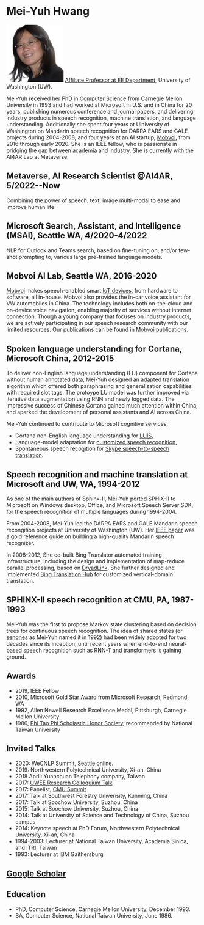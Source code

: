 # Mei-Yuh Hwang
<img src="Hwang_Mei-Yuh-656x656.jpeg" width="150" /> [Affiliate Professor at EE Department](https://www.ece.uw.edu/people/mei-yuh-hwang/), University of Washington (UW).

Mei-Yuh received her PhD in Computer Science from Carnegie Mellon University in 1993 and had worked at Microsoft in U.S. and in China for 20 years,
publishing numerous conference and journal papers, and delivering industry products in speech recognition, machine translation, and language understanding.
Additionally she spent four years at Uiniversity of Washington on Mandarin speech recognition for DARPA EARS and GALE projects during 2004-2008, and four 
years at an AI startup, [Mobvoi](http://www.mobvoi.com), from 2016 through early 2020. She is an IEEE fellow, who is passionate in bridging the gap between 
academia and industry. She is currently with the AI4AR Lab at Metaverse.

## Metaverse, AI Research Scientist @AI4AR, 5/2022--Now
Combining the power of speech, text, image multi-modal to ease and improve human life.

## Microsoft Search, Assistant, and Intelligence (MSAI), Seattle WA, 4/2020-4/2022

NLP for Outlook and Teams search, based on fine-tuning on, and/or few-shot prompting to, various large pre-trained language models.

## Mobvoi AI Lab, Seattle WA, 2016-2020
[Mobvoi](http://www.mobvoi.com) makes speech-enabled smart [IoT devices](http://store.ticwear.com), from hardware to software, all in-house. Mobvoi also
provides the in-car voice assistant for VW automobiles in China. The technology includes both on-the-cloud and on-device voice navigation, enabling majority of
services without internet connection. Though a young company that focuses on industry products, we are actively participating in our speech research 
community with our limited resources. Our publications can be found in [Mobvoi publications](mobvoi/REAMD.md).

## Spoken language understanding for Cortana, Microsoft China, 2012-2015
To deliver non-English language understanding (LU) component for Cortana without human annotated data, Mei-Yuh designed an adapted translation algorithm which offered both paraphrasing and
generalization capabilities with required slot tags. The protoype LU model was further improved via iterative data augmentation using RNN and newly 
logged data. The impressive success of Chinese Cortana gained much attention within China, and sparked the development of personal assistants 
and AI across China.

Mei-Yuh continued to contribute to Microsoft cognitive services:
* Cortana non-English language understanding for [LUIS](https://azure.microsoft.com/en-us/services/cognitive-services/language-understanding-intelligent-service/),
* Language-model adaptation for [customized speech recognition](https://azure.microsoft.com/en-us/services/cognitive-services/custom-speech-service/),
* Spontaneous speech recogition for [Skype speech-to-speech translation](https://www.techlicious.com/blog/skype-translator-preview-app-launch/).

## Speech recognition and machine translation at Microsoft and UW, WA, 1994-2012
As one of the main authors of Sphinx-II, Mei-Yuh ported SPHIX-II to Microsoft on Windows desktop, Office, and Microsoft Speech Server SDK, for the speech recognition of multiple languages during 1994-2004.

From 2004-2008, Mei-Yuh led the DARPA EARS and GALE Mandarin speech recongition projects at University of Washington (UW). 
Her [IEEE paper](https://ieeexplore.ieee.org/document/5165110) was a gold reference guide on building a high-quality Mandarin speech recognizer.

In 2008-2012, She co-built Bing Translator automated training infrastructure, including the design and implementation of map-reduce parallel
processing, based on [DryadLink](https://www.microsoft.com/en-us/research/project/dryadlinq/). She further designed and 
implemented [Bing Translation Hub](https://www.microsoft.com/en-us/translator/business/customization/) for customized vertical-domain translation.

## SPHINX-II speech recognition at CMU, PA, 1987-1993
Mei-Yuh was the first to propose Markov state clustering based on decision trees for continuous speech recognition. The idea of shared states
(or [senones](https://ieeexplore.ieee.org/document/225979/) as Mei-Yuh named it in 1992) had been widely adopted for two decades since its inception, until recent years when end-to-end neural-based speech recognition such as RNN-T and transformers is gaining ground.

## Awards
* 2019, IEEE Fellow
* 2010, Microsoft Gold Star Award from Microsoft Research, Redmond, WA
* 1992, Allen Newell Research Excellence Medal, Pittsburgh, Carnegie Mellon University
* 1986, [Phi Tao Phi Scholastic Honor Society](http://www.phitauphi.org.tw/), recommended by National Taiwan University

## Invited Talks
* 2020: WeCNLP Summit, Seattle online.
* 2019: Northwestern Polytechnical University, Xi-an, China
* 2018 April: Yuanchuan Telephony company, Taiwan
* 2017: [UWEE Research Colloquium Talk](https://www.youtube.com/watch?v=iVnBcGXBs3w)
* 2017: Panelist, [CMU Summit](https://cmu-summit.net/past-summits/)
* 2017: Talk at Southwest Forestry Univerisity, Kunming, China
* 2017: Talk at Soochow University, Suzhou, China
* 2015: Talk at Soochow University, Suzhou, China
* 2014: Talk at University of Science and Technology of China, Suzhou campus
* 2014: Keynote speech at PhD Forum, Northwestern Polytechnical University, Xi-an, China
* 1994-2003: Lecturer at National Taiwan University, Academia Sinica, and ITRI, Taiwan
* 1993: Lecturer at IBM Gaithersburg

## [Google Scholar](https://scholar.google.com/scholar?hl=en&as_sdt=0%2C5&q=mei-yuh+hwang&btnG=&oq=mei-yuh+hwang)

## Education
* PhD, Computer Science, Carnegie Mellon University, December 1993.
* BA, Computer Science, National Taiwan University, June 1986.



